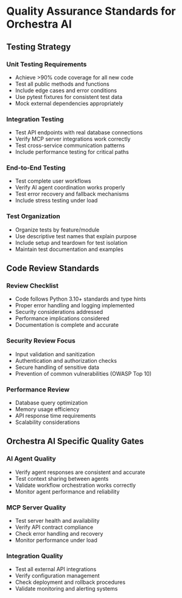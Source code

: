 # Quality Assurance Standards for Orchestra AI

## Testing Strategy

### Unit Testing Requirements
- Achieve >90% code coverage for all new code
- Test all public methods and functions
- Include edge cases and error conditions
- Use pytest fixtures for consistent test data
- Mock external dependencies appropriately

### Integration Testing
- Test API endpoints with real database connections
- Verify MCP server integrations work correctly
- Test cross-service communication patterns
- Include performance testing for critical paths

### End-to-End Testing
- Test complete user workflows
- Verify AI agent coordination works properly
- Test error recovery and fallback mechanisms
- Include stress testing under load

### Test Organization
- Organize tests by feature/module
- Use descriptive test names that explain purpose
- Include setup and teardown for test isolation
- Maintain test documentation and examples

## Code Review Standards

### Review Checklist
- Code follows Python 3.10+ standards and type hints
- Proper error handling and logging implemented
- Security considerations addressed
- Performance implications considered
- Documentation is complete and accurate

### Security Review Focus
- Input validation and sanitization
- Authentication and authorization checks
- Secure handling of sensitive data
- Prevention of common vulnerabilities (OWASP Top 10)

### Performance Review
- Database query optimization
- Memory usage efficiency
- API response time requirements
- Scalability considerations

## Orchestra AI Specific Quality Gates

### AI Agent Quality
- Verify agent responses are consistent and accurate
- Test context sharing between agents
- Validate workflow orchestration works correctly
- Monitor agent performance and reliability

### MCP Server Quality
- Test server health and availability
- Verify API contract compliance
- Check error handling and recovery
- Monitor performance under load

### Integration Quality
- Test all external API integrations
- Verify configuration management
- Check deployment and rollback procedures
- Validate monitoring and alerting systems 